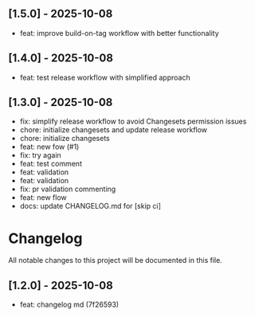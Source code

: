 ## [1.5.0] - 2025-10-08

- feat: improve build-on-tag workflow with better functionality

## [1.4.0] - 2025-10-08

- feat: test release workflow with simplified approach

## [1.3.0] - 2025-10-08

- fix: simplify release workflow to avoid Changesets permission issues
- chore: initialize changesets and update release workflow
- chore: initialize changesets
- feat: new fow (#1)
- fix: try again
- feat: test comment
- feat: validation
- feat: validation
- fix: pr validation commenting
- feat: new flow
- docs: update CHANGELOG.md for  [skip ci]

# Changelog

All notable changes to this project will be documented in this file.

## [1.2.0] - 2025-10-08

- feat: changelog md (7f26593)
